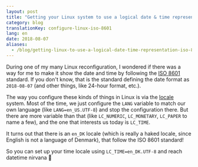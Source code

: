 ```yaml
---
layout: post
title: "Getting your Linux system to use a logical date & time representation (ISO 8601)"
category: blog
translationKey: configure-linux-iso-8601
lang: en
date: 2018-08-07
aliases:
  - /blog/getting-linux-to-use-a-logical-date-time-representation-iso-8601/
---
```


During one of my many Linux reconfiguration, I wondered if there was a way for
me to make it show the date and time by following the [ISO 8601][iso] standard.
If you don't know, that is the standard defining the date format as
`2018-08-07` (and other things, like 24-hour format, etc.).

The way you configure these kinds of things in Linux is via the
[locale][locale] system. Most of the time, we just configure the `LANG`
variable to match our own language (like `LANG=en_US.UTF-8`) and stop the
configuration there. But there are more variable than that (like `LC_NUMERIC`,
`LC_MONETARY`, `LC_PAPER` to name a few), and the one that interests us today
is `LC_TIME`.

It turns out that there is an `en_DK` locale (which is really a haked locale,
since English is not a language of Denmark), that follow the ISO 8601 standard!

So you can set up your time locale using  `LC_TIME=en_DK.UTF-8` and reach
datetime nirvana 🙏

[iso]: https://en.wikipedia.org/wiki/ISO_8601
[locale]: https://en.wikipedia.org/wiki/Locale_(computer_software)
